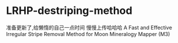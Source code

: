 # LRHP-destriping-method


准备更新了,给懒惰的自己一点时间 慢慢上传哈哈哈
A Fast and Effective Irregular Stripe Removal Method for Moon Mineralogy Mapper (M3)
